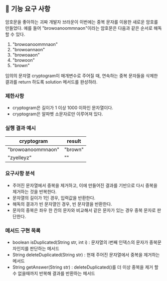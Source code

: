 ## 🚀 기능 요구 사항

암호문을 좋아하는 괴짜 개발자 브라운이 이번에는 중복 문자를 이용한 새로운 암호를 만들었다. 예를 들어 "browoanoommnaon"이라는 암호문은 다음과 같은 순서로 해독할 수 있다.

1. "browoanoommnaon"
2. "browoannaon"
3. "browoaaon"
4. "browoon"
5. "brown"

임의의 문자열 cryptogram이 매개변수로 주어질 때, 연속하는 중복 문자들을 삭제한 결과를 return 하도록 solution 메서드를 완성하라.

### 제한사항

- cryptogram은 길이가 1 이상 1000 이하인 문자열이다.
- cryptogram은 알파벳 소문자로만 이루어져 있다.

### 실행 결과 예시

| cryptogram | result |
| --- | --- |
| "browoanoommnaon" | "brown" |
| "zyelleyz" | "" |

### 요구사항 분석
- 주어진 문자열에서 중복을 제거하고, 이에 만들어진 결과를 기반으로 다시 중복을 제거하는 것을 반복한다.
- 문자열의 길이가 1인 경우, 입력값을 반환한다.
- 해독의 결과가 빈 문자열인 경우, 빈 문자열을 반환한다.
- 문자의 중복은 좌우 한 칸의 문자와 비교해서 같은 문자가 있는 경우 중복 문자로 판단한다.

### 메서드 구현 목록
- boolean isDuplicated(String str, int i) : 문자열의 i번째 인덱스의 문자가 중복문자인지를 판단하는 메서드
- String deleteDuplicated(String str) : 현재 주어진 문자열에서 중복을 제거하는 메서드
- String getAnswer(String str) : deleteDuplicated()를 더 이상 중복을 제거 할 수 없을때까지 반복해 결과를 반환하는 메서드